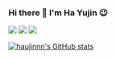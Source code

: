 ### Hi there 👋 I'm Ha Yujin 😉

<a href="https://velog.io/@haujinnn" target="_blank"><img src="https://img.shields.io/badge/Velog-20c997?style=flat-square&logo=Vimeo&logoColor=white"/></a>
<a href="mailto:uj0110@naver.com" target="_blank"><img src="https://img.shields.io/badge/Nmail-2efe2e?style=flat-square&logo=Naver&logoColor=white"/></a>
<a href="mailto:hujhuj0110@gmail.com" target="_blank"><img src="https://img.shields.io/badge/Gmail-d44638?style=flat-square&logo=Gmail&logoColor=white"/></a>

[![haujinnn's GitHub stats](https://github-readme-stats.vercel.app/api?username=haujinnn&theme=buefy&show_icons=true)](https://github.com/haujinnn/github-readme-stats)



<!--
**haujinnn/haujinnn** is a ✨ _special_ ✨ repository because its `README.md` (this file) appears on your GitHub profile.

Here are some ideas to get you started:

- 🔭 I’m currently working on ...
- 🌱 I’m currently learning ...
- 👯 I’m looking to collaborate on ...
- 🤔 I’m looking for help with ...
- 💬 Ask me about ...
- 📫 How to reach me: ...
- 😄 Pronouns: ...
- ⚡ Fun fact: ...
-->
